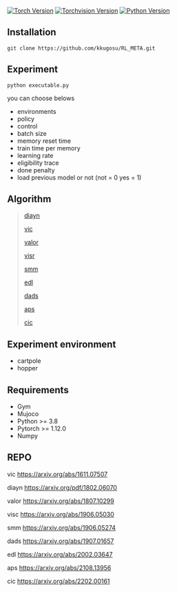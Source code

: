 [![Torch Version](https://img.shields.io/badge/torch>=1.10.0-61DAFB.svg?style=flat-square)](#torch) [![Torchvision Version](https://img.shields.io/badge/torchvision>=0.2.2-yellow.svg?style=flat-square)](#torchvision) [![Python Version](https://img.shields.io/badge/python->=3.6-blue.svg?style=flat-square)](#python) 

## Installation
```
git clone https://github.com/kkugosu/RL_META.git
```
## Experiment
```
python executable.py
```
you can choose belows
* environments 
* policy 
* control
* batch size
* memory reset time
* train time per memory
* learning rate
* eligibility trace
* done penalty
* load previous model or not (not = 0 yes = 1)

## Algorithm


> [diayn](https://github.com/kkugosu/RL_META/blob/master/Docs/diayn.md)
>
> [vic](https://github.com/kkugosu/RL_META/blob/master/Docs/vic.md)
>
> [valor](https://github.com/kkugosu/RL_META/blob/master/Docs/valor.md)
>
> [visr](https://github.com/kkugosu/RL_META/blob/master/Docs/visr.md)
>
> [smm](https://github.com/kkugosu/RL_META/blob/master/Docs/smm.md)
>
> [edl](https://github.com/kkugosu/RL_META/blob/master/Docs/edl.md)
>
> [dads](https://github.com/kkugosu/RL_META/blob/master/Docs/dads.md)
>
> [aps](https://github.com/kkugosu/RL_META/blob/master/Docs/aps.md)
>
> [cic](https://github.com/kkugosu/RL_META/blob/master/Docs/cic.md)

## Experiment environment

* cartpole
* hopper


## Requirements

* Gym
* Mujoco
* Python >= 3.8 
* Pytorch >= 1.12.0
* Numpy


## REPO

vic
https://arxiv.org/abs/1611.07507

diayn
https://arxiv.org/pdf/1802.06070

valor
https://arxiv.org/abs/1807.10299

visc
https://arxiv.org/abs/1906.05030

smm
https://arxiv.org/abs/1906.05274

dads
https://arxiv.org/abs/1907.01657

edl
https://arxiv.org/abs/2002.03647

aps
https://arxiv.org/abs/2108.13956

cic
https://arxiv.org/abs/2202.00161
